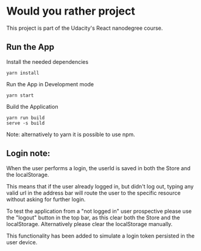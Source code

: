 # Would you rather project

This project is part of the Udacity's React nanodegree course.

## Run the App
Install the needed dependencies
```
yarn install
```

Run the App in Development mode
```
yarn start
```

Build the Application
```
yarn run build
serve -s build
```

Note: alternatively to yarn it is possible to use npm.

## Login note:
When the user performs a login, the userId is saved in both the Store and the
 localStorage.
 
This means that if the user already logged in, but didn't log out, typing any
 valid url in the address bar will route the user to the specific resource 
 without asking for further login.
 
To test the application from a "not logged in" user prospective please use 
the "logout" button in the top bar, as this clear both the Store and the 
localStorage. Alternatively please clear the localStorage manually.
  
This functionality has been added to simulate a login token persisted in the 
user device.